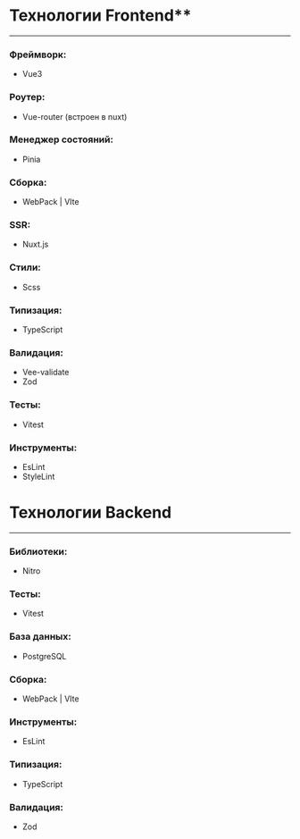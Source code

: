 
# Технологии Frontend**
-------------------------------

### Фреймворк:

- Vue3

### Роутер:

- Vue-router (встроен в nuxt)

### Менеджер состояний:

- Pinia

### Сборка:

- WebPack | VIte

### SSR:

- Nuxt.js

### Стили:

- Scss

### Типизация:

- TypeScript

### Валидация:

- Vee-validate
- Zod

### Тесты:

- Vitest

### Инструменты:

- EsLint
- StyleLint




# Технологии Backend

-------------------------------

### Библиотеки:

- Nitro

### Тесты:

- Vitest

### База данных:

- PostgreSQL

### Сборка:

- WebPack | VIte

### Инструменты:

- EsLint

### Типизация:

- TypeScript

### Валидация:

- Zod
